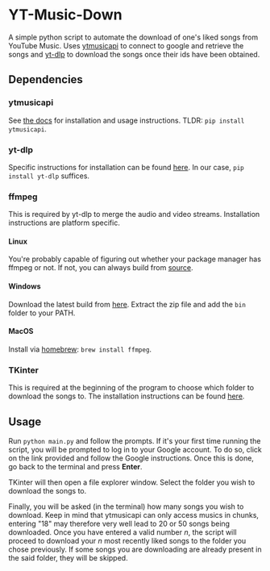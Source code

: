 # YT-Music-Down

A simple python script to automate the download of one's liked songs from YouTube Music.
Uses [ytmusicapi](https://ytmusicapi.readthedocs.io/en/stable/) to connect to google and
retrieve the songs and [yt-dlp](https://github.com/yt-dlp/yt-dlp) to download the songs once
their ids have been obtained.

## Dependencies

### ytmusicapi

See [the docs](https://ytmusicapi.readthedocs.io/en/stable/index.html) for installation and
usage instructions. TLDR: `pip install ytmusicapi`.

### yt-dlp

Specific instructions for installation can be found
[here](https://github.com/yt-dlp/yt-dlp#installation). In our case, `pip install yt-dlp` suffices.

### ffmpeg

This is required by yt-dlp to merge the audio and video streams. Installation instructions are
platform specific.

#### Linux

You're probably capable of figuring out whether your package manager has ffmpeg or not. If not,
you can always build from [source](https://github.com/FFmpeg/FFmpeg).

#### Windows

Download the latest build from [here](https://ffmpeg.org/download.html#build-windows). Extract the
zip file and add the `bin` folder to your PATH.

#### MacOS

Install via [homebrew](https://brew.sh/): `brew install ffmpeg`.

### TKinter

This is required at the beginning of the program to choose which folder to download the songs to.
The installation instructions can be found [here](https://tkdocs.com/tutorial/install.html).

## Usage

Run `python main.py` and follow the prompts. If it's your first time running the script, you will
be prompted to log in to your Google account. To do so, click on the link provided and follow the
Google instructions. Once this is done, go back to the terminal and press **Enter**.

TKinter will then open a file explorer window. Select the folder you wish to download the songs to.

Finally, you will be asked (in the terminal) how many songs you wish to download. Keep in mind that ytmusicapi can
only access musics in chunks, entering "18" may therefore very well lead to 20 or 50 songs being downloaded. Once you
have entered a valid number *n*, the script will proceed to download your *n* most recently liked songs to the
folder you chose previously. If some songs you are downloading are already present in the said folder, they will be
skipped.
